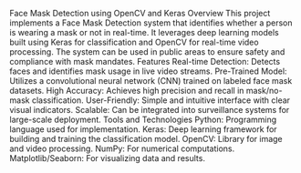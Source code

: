 Face Mask Detection using OpenCV and Keras
Overview
This project implements a Face Mask Detection system that identifies whether a person is wearing a mask or not in real-time. It leverages deep learning models built using Keras for classification and OpenCV for real-time video processing. The system can be used in public areas to ensure safety and compliance with mask mandates.
Features
Real-time Detection: Detects faces and identifies mask usage in live video streams.
Pre-Trained Model: Utilizes a convolutional neural network (CNN) trained on labeled face mask datasets.
High Accuracy: Achieves high precision and recall in mask/no-mask classification.
User-Friendly: Simple and intuitive interface with clear visual indicators.
Scalable: Can be integrated into surveillance systems for large-scale deployment.
Tools and Technologies
Python: Programming language used for implementation.
Keras: Deep learning framework for building and training the classification model.
OpenCV: Library for image and video processing.
NumPy: For numerical computations.
Matplotlib/Seaborn: For visualizing data and results.
